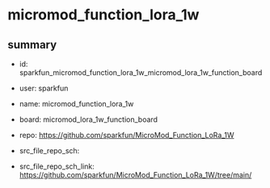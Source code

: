 # micromod_function_lora_1w
 
## summary 
* id: sparkfun_micromod_function_lora_1w_micromod_lora_1w_function_board
* user: sparkfun
* name: micromod_function_lora_1w
* board: micromod_lora_1w_function_board
* repo: https://github.com/sparkfun/MicroMod_Function_LoRa_1W



* src_file_repo_sch: 
* src_file_repo_sch_link: https://github.com/sparkfun/MicroMod_Function_LoRa_1W/tree/main/






